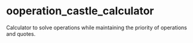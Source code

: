 # ooperation_castle_calculator
Calculator to solve operations while maintaining the priority of operations and quotes.
